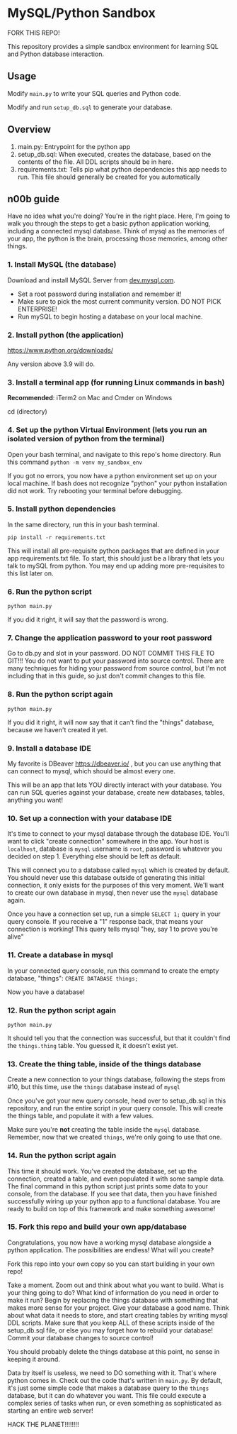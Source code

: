 # MySQL/Python Sandbox

FORK THIS REPO!

This repository provides a simple sandbox environment for learning SQL and Python database interaction.

## Usage

Modify `main.py` to write your SQL queries and Python code.

Modify and run `setup_db.sql` to generate your database.

## Overview
1. main.py: Entrypoint for the python app
2. setup_db.sql: When executed, creates the database, based on the contents of the file. All DDL scripts should be in here.
3. requirements.txt: Tells pip what python dependencies this app needs to run. This file should generally be created for you automatically

## n00b guide

Have no idea what you're doing? You're in the right place. Here, I'm going to walk you through the steps to get a basic python application working, including a connected mysql database. Think of mysql as the memories of your app, the python is the brain, processing those memories, among other things.

### 1. Install MySQL (the database)

Download and install MySQL Server from [dev.mysql.com](https://dev.mysql.com). 
- Set a root password during installation and remember it!
- Make sure to pick the most current community version. DO NOT PICK ENTERPRISE!
- Run mySQL to begin hosting a database on your local machine.

### 2. Install python (the application)

https://www.python.org/downloads/

Any version above 3.9 will do.
   
### 3. Install a terminal app (for running Linux commands in bash)

**Recommended**: iTerm2 on Mac and Cmder on Windows

cd (directory)

### 4. Set up the python Virtual Environment (lets you run an isolated version of python from the terminal)

Open your bash terminal, and navigate to this repo's home directory. Run this command `python -m venv my_sandbox_env`

If you got no errors, you now have a python environment set up on your local machine. If bash does not recognize "python" your python installation did not work. Try rebooting your terminal before debugging.

### 5. Install python dependencies

In the same directory, run this in your bash terminal.

`pip install -r requirements.txt`

This will install all pre-requisite python packages that are defined in your app requirements.txt file. To start, this should just be a library that lets you talk to mySQL from python. You may end up adding more pre-requisites to this list later on.

### 6. Run the python script

`python main.py` 

If you did it right, it will say that the password is wrong.

### 7. Change the application password to your root password

Go to db.py and slot in your password. DO NOT COMMIT THIS FILE TO GIT!!! You do not want to put your password into source control. There are many techniques for hiding your password from source control, but I'm not including that in this guide, so just don't commit changes to this file.

### 8. Run the python script again

`python main.py` 

If you did it right, it will now say that it can't find the "things" database, because we haven't created it yet.

### 9. Install a database IDE

My favorite is DBeaver https://dbeaver.io/ , but you can use anything that can connect to mysql, which should be almost every one.

This will be an app that lets YOU directly interact with your database. You can run SQL queries against your database, create new databases, tables, anything you want!

### 10. Set up a connection with your database IDE

It's time to connect to your mysql database through the database IDE. You'll want to click "create connection" somewhere in the app. Your host is `localhost`, database is `mysql` username is `root`, password is whatever you decided on step 1. Everything else should be left as default.

This will connect you to a database called `mysql` which is created by default. You should never use this database outside of generating this initial connection, it only exists for the purposes of this very moment. We'll want to create our own database in mysql, then never use the `mysql` database again.

Once you have a connection set up, run a simple `SELECT 1;` query in your query console. If you receive a "1" response back, that means your connection is working! This query tells mysql "hey, say 1 to prove you're alive"

### 11. Create a database in mysql

In your connected query console, run this command to create the empty database, "things": `CREATE DATABASE things;`

Now you have a database!

### 12. Run the python script again

`python main.py` 

It should tell you that the connection was successful, but that it couldn't find the `things.thing` table. You guessed it, it doesn't exist yet.

### 13. Create the thing table, inside of the things database

Create a new connection to your things database, following the steps from #10, but this time, use the `things` database instead of `mysql`

Once you've got your new query console, head over to setup_db.sql in this repository, and run the entire script in your query console. This will create the things table, and populate it with a few values.

Make sure you're **not** creating the table inside the `mysql` database. Remember, now that we created `things`, we're only going to use that one.

### 14. Run the python script again

This time it should work. You've created the database, set up the connection, created a table, and even populated it with some sample data. The final command in this python script just prints some data to your console, from the database. If you see that data, then you have finished successfully wiring up your python app to a functional database. You are ready to build on top of this framework and make something awesome!

### 15. Fork this repo and build your own app/database

Congratulations, you now have a working mysql database alongside a python application. The possibilities are endless! What will you create?

Fork this repo into your own copy so you can start building in your own repo!

Take a moment. Zoom out and think about what you want to build. What is your thing going to do? What kind of information do you need in order to make it run? Begin by replacing the things database with something that makes more sense for your project. Give your database a good name. Think about what data it needs to store, and start creating tables by writing mysql DDL scripts. Make sure that you keep ALL of these scripts inside of the setup_db.sql file, or else you may forget how to rebuild your database! Commit your database changes to source control!

You should probably delete the things database at this point, no sense in keeping it around.

Data by itself is useless, we need to DO something with it. That's where python comes in. Check out the code that's written in `main.py`. By default, it's just some simple code that makes a database query to the `things` database, but it can do whatever you want. This file could execute a complex series of tasks when run, or even something as sophisticated as starting an entire web server!



HACK THE PLANET!!!!!!!!
